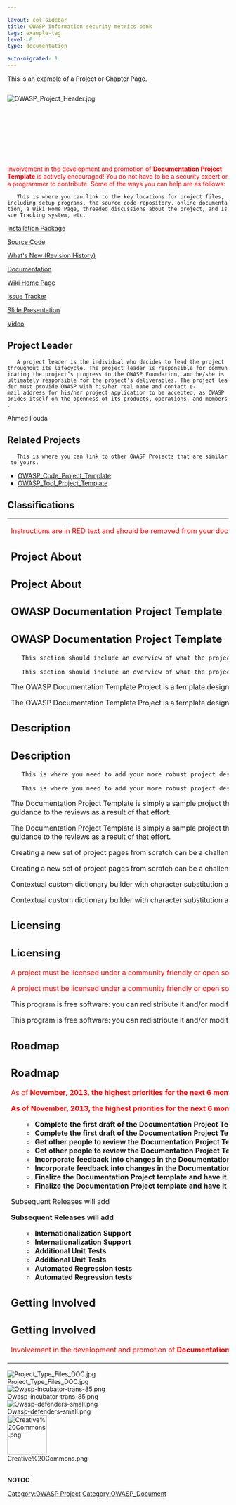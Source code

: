 ```yaml
---

layout: col-sidebar
title: OWASP information security metrics bank
tags: example-tag
level: 0
type: documentation

auto-migrated: 1
---
```


This is an example of a Project or Chapter Page.
<div style="width:100%;height:160px;border:0,margin:0;overflow: hidden;">

![OWASP_Project_Header.jpg](OWASP_Project_Header.jpg
"OWASP_Project_Header.jpg")

</div>

<table>
<tbody>
<tr class="odd">
<td><p><span style="color:#ff0000"> Instructions are in RED text and should be removed from your document by deleting the text with the span tags. This document is intended to serve as an example of what is required of an OWASP project wiki page. The text in red serves as instructions, while the text in black serves as an example. Text in black is expected to be replaced entirely with information specific to your OWASP project. </span></p>
<h2 id="project_about">Project About</h2>
<h2 id="project_about">Project About</h2>
<p><span style="color:#ff0000"> </p>
<p><span style="color:#ff0000"> </p>
<h2 id="owasp_documentation_project_template">OWASP Documentation Project Template</h2>
<h2 id="owasp_documentation_project_template">OWASP Documentation Project Template</h2>
<p><span style="color:#ff0000"></p>
<p><span style="color:#ff0000"></p>
<p><code>   This section should include an overview of what the project is, why the project was started, and what security issue is being addressed by the project deliverable. Some readers may be discouraged from looking further at the project if they do not understand the significance of the security concern that is being addressed, so provide enough context so the average reader will continue on with reading the description. You shouldn't assume the reader will understand the objective by providing security terminology, e.g. this project builds cryptographic algorithms, but should also endeavor to explain what they are used for.</code></p>
<p><code>   This section should include an overview of what the project is, why the project was started, and what security issue is being addressed by the project deliverable. Some readers may be discouraged from looking further at the project if they do not understand the significance of the security concern that is being addressed, so provide enough context so the average reader will continue on with reading the description. You shouldn't assume the reader will understand the objective by providing security terminology, e.g. this project builds cryptographic algorithms, but should also endeavor to explain what they are used for.</code></p>
<p></span></p>
<p></span></p>
<p>The OWASP Documentation Template Project is a template designed to help Project Leaders create suitable project pages for OWASP Projects. By following the instructional text in red (and then deleting it) it should be easier to understand what information OWASP and the project users are looking for. And it's easy to get started by simply creating a new project from the appropriate project template.</p>
<p>The OWASP Documentation Template Project is a template designed to help Project Leaders create suitable project pages for OWASP Projects. By following the instructional text in red (and then deleting it) it should be easier to understand what information OWASP and the project users are looking for. And it's easy to get started by simply creating a new project from the appropriate project template.</p>
<h2 id="description">Description</h2>
<h2 id="description">Description</h2>
<p><span style="color:#ff0000"></p>
<p><span style="color:#ff0000"></p>
<p><code>   This is where you need to add your more robust project description. A project description should outline the purpose of the project, how it is used, and the value it provides to application security. Ideally, project descriptions should be written in such a way that there is no question what value the project provides to the software security community. This section will be seen and used in various places within the Projects Portal. Poorly written project descriptions therefore detract from a project’s visibility, so project leaders should ensure that the description is meaningful.  </code></p>
<p><code>   This is where you need to add your more robust project description. A project description should outline the purpose of the project, how it is used, and the value it provides to application security. Ideally, project descriptions should be written in such a way that there is no question what value the project provides to the software security community. This section will be seen and used in various places within the Projects Portal. Poorly written project descriptions therefore detract from a project’s visibility, so project leaders should ensure that the description is meaningful.  </code></p>
<p></span></p>
<p></span></p>
<p>The Documentation Project Template is simply a sample project that was developed for instructional purposes that can be used to create default project pages for a Documentation project. After copying this template to your new project, all you have to do is follow the instructions in red, replace the sample text with text suited for your project, and then delete the sections in red. Doing so should make it clearer to both consumers of this project, as well as OWASP reviewers who are trying to determine if the project can be promoted to the next category. The information requested is also intended to help Project Leaders think about the roadmap and feature priorities, and give guidance to the reviews as a result of that effort.</p>
<p>The Documentation Project Template is simply a sample project that was developed for instructional purposes that can be used to create default project pages for a Documentation project. After copying this template to your new project, all you have to do is follow the instructions in red, replace the sample text with text suited for your project, and then delete the sections in red. Doing so should make it clearer to both consumers of this project, as well as OWASP reviewers who are trying to determine if the project can be promoted to the next category. The information requested is also intended to help Project Leaders think about the roadmap and feature priorities, and give guidance to the reviews as a result of that effort.</p>
<p>Creating a new set of project pages from scratch can be a challenging task. By providing a sample layout, with instructional text and examples, the OWASP Documentation Project Template makes it easier for Project Leaders to create effective security projects and hence helps promote security.</p>
<p>Creating a new set of project pages from scratch can be a challenging task. By providing a sample layout, with instructional text and examples, the OWASP Documentation Project Template makes it easier for Project Leaders to create effective security projects and hence helps promote security.</p>
<p>Contextual custom dictionary builder with character substitution and word variations for pen-testers</p>
<p>Contextual custom dictionary builder with character substitution and word variations for pen-testers</p>
<h2 id="licensing">Licensing</h2>
<h2 id="licensing">Licensing</h2>
<p><span style="color:#ff0000"> A project must be licensed under a community friendly or open source license. For more information on OWASP recommended licenses, please see <a href="https://www.owasp.org/index.php/OWASP_Licenses">OWASP Licenses</a>. While OWASP does not promote any particular license over another, the vast majority of projects have chosen a Creative Commons license variant for documentation projects, or a GNU General Public License variant for tools and code projects. This example assumes that you want to use the AGPL 3.0 license. </span></p>
<p><span style="color:#ff0000"> A project must be licensed under a community friendly or open source license. For more information on OWASP recommended licenses, please see <a href="https://www.owasp.org/index.php/OWASP_Licenses">OWASP Licenses</a>. While OWASP does not promote any particular license over another, the vast majority of projects have chosen a Creative Commons license variant for documentation projects, or a GNU General Public License variant for tools and code projects. This example assumes that you want to use the AGPL 3.0 license. </span></p>
<p>This program is free software: you can redistribute it and/or modify it under the terms of the <a href="http://www.gnu.org/licenses/agpl-3.0.html">link GNU Affero General Public License 3.0</a> as published by the Free Software Foundation, either version 3 of the License, or (at your option) any later version. OWASP XXX and any contributions are Copyright © by {the Project Leader(s) or OWASP} {Year(s)}.</p>
<p>This program is free software: you can redistribute it and/or modify it under the terms of the <a href="http://www.gnu.org/licenses/agpl-3.0.html">link GNU Affero General Public License 3.0</a> as published by the Free Software Foundation, either version 3 of the License, or (at your option) any later version. OWASP XXX and any contributions are Copyright © by {the Project Leader(s) or OWASP} {Year(s)}.</p>
<h2 id="roadmap">Roadmap</h2>
<h2 id="roadmap">Roadmap</h2>
<p><span style="color:#ff0000"> As of <strong>November, 2013, the highest priorities for the next 6 months</strong> are: <strong></p>
<p><span style="color:#ff0000"> As of <strong>November, 2013, the highest priorities for the next 6 months</strong> are: <strong></p>
<ul>
<ul>
<li>Complete the first draft of the Documentation Project Template</li>
<li>Complete the first draft of the Documentation Project Template</li>
<li>Get other people to review the Documentation Project Template and provide feedback</li>
<li>Get other people to review the Documentation Project Template and provide feedback</li>
<li>Incorporate feedback into changes in the Documentation Project Template</li>
<li>Incorporate feedback into changes in the Documentation Project Template</li>
<li>Finalize the Documentation Project template and have it reviewed to be promoted from an Incubator Project to a Lab Project</li>
<li>Finalize the Documentation Project template and have it reviewed to be promoted from an Incubator Project to a Lab Project</li>
</ul>
</ul>
<p></strong></p>
<p></strong></p>
<p>Subsequent Releases will add <strong></p>
<p>Subsequent Releases will add <strong></p>
<ul>
<ul>
<li>Internationalization Support</li>
<li>Internationalization Support</li>
<li>Additional Unit Tests</li>
<li>Additional Unit Tests</li>
<li>Automated Regression tests</li>
<li>Automated Regression tests</li>
</ul>
</ul>
<p></strong></p>
<p></strong></p>
<h2 id="getting_involved">Getting Involved</h2>
<h2 id="getting_involved">Getting Involved</h2>
<p><span style="color:#ff0000"> Involvement in the development and promotion of <strong>Documentation Project Template</strong> is actively encouraged! You do not have to be a security expert or a programmer to contribute. Some of the ways you can help are as follows:</p></td>
<p><span style="color:#ff0000"> Involvement in the development and promotion of <strong>Documentation Project Template</strong> is actively encouraged! You do not have to be a security expert or a programmer to contribute. Some of the ways you can help are as follows:</p></td>
<p><span style="color:#ff0000"></p>
<p><code>   This is where you can link to the key locations for project files, including setup programs, the source code repository, online documentation, a Wiki Home Page, threaded discussions about the project, and Issue Tracking system, etc. </code></p>
<p></span></p>
<p><a href="https://github.com/SamanthaGroves">Installation Package</a></p>
<p><a href="https://github.com/SamanthaGroves">Source Code</a></p>
<p><a href="https://github.com/SamanthaGroves">What's New (Revision History)</a></p>
<p><a href="https://github.com/SamanthaGroves">Documentation</a></p>
<p><a href="https://github.com/SamanthaGroves">Wiki Home Page</a></p>
<p><a href="https://github.com/SamanthaGroves">Issue Tracker</a></p>
<p><a href="https://github.com/SamanthaGroves">Slide Presentation</a></p>
<p><a href="https://github.com/SamanthaGroves">Video</a></p>
<h2 id="project_leader">Project Leader</h2>
<p><span style="color:#ff0000"></p>
<p><code>   A project leader is the individual who decides to lead the project throughout its lifecycle. The project leader is responsible for communicating the project’s progress to the OWASP Foundation, and he/she is ultimately responsible for the project’s deliverables. The project leader must provide OWASP with his/her real name and contact e-mail address for his/her project application to be accepted, as OWASP prides itself on the openness of its products, operations, and members.</code></p>
<p></span></p>
<p>Ahmed Fouda</p>
<h2 id="related_projects">Related Projects</h2>
<p><span style="color:#ff0000"></p>
<p><code>   This is where you can link to other OWASP Projects that are similar to yours. </code></p>
<p></span></p>
<ul>
<li><a href="OWASP_Code_Project_Template" title="wikilink">OWASP_Code_Project_Template</a></li>
<li><a href="OWASP_Tool_Project_Template" title="wikilink">OWASP_Tool_Project_Template</a></li>
</ul>
<h2 id="classifications">Classifications</h2>
<table>
<tbody>
<tr class="odd">
<img src="Project_Type_Files_DOC.jpg" title="Project_Type_Files_DOC.jpg" alt="Project_Type_Files_DOC.jpg" /><figcaption>Project_Type_Files_DOC.jpg</figcaption>
</figure></td>
</tr>
<tr class="even">
<img src="Owasp-incubator-trans-85.png" title="Owasp-incubator-trans-85.png" alt="Owasp-incubator-trans-85.png" /><figcaption>Owasp-incubator-trans-85.png</figcaption>
</figure></td>
</tr>
<tr class="odd">
<img src="Owasp-defenders-small.png" title="Owasp-defenders-small.png" alt="Owasp-defenders-small.png" /><figcaption>Owasp-defenders-small.png</figcaption>
</figure></td>
</tr>
<tr class="even">
<img src="Creative%20Commons.png" title="Creative%20Commons.png" alt="Creative%20Commons.png" width="90" /><figcaption>Creative%20Commons.png</figcaption>
</figure></td>
</tr>
</tbody>
</table></td>
</tr>
</tbody>
</table>

__NOTOC__ <headertabs />

[Category:OWASP Project](Category:OWASP_Project "wikilink")
[Category:OWASP_Document](Category:OWASP_Document "wikilink")
